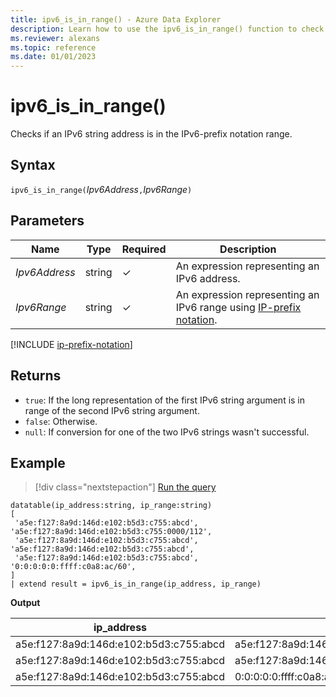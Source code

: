 ```yaml
---
title: ipv6_is_in_range() - Azure Data Explorer
description: Learn how to use the ipv6_is_in_range() function to check if an IPv6 string address is in the Ipv6-prefix notation range.
ms.reviewer: alexans
ms.topic: reference
ms.date: 01/01/2023
---
```

# ipv6_is_in_range()

Checks if an IPv6 string address is in the IPv6-prefix notation range.

## Syntax

`ipv6_is_in_range(`*Ipv6Address*`,`*Ipv6Range*`)`

## Parameters

| Name | Type | Required | Description |
|--|--|--|--|
| *Ipv6Address* | string | &check; | An expression representing an IPv6 address.|
| *Ipv6Range*| string | &check; | An expression representing an IPv6 range using [IP-prefix notation](#ip-prefix-notation).|

[!INCLUDE [ip-prefix-notation](../../includes/ip-prefix-notation.md)]

## Returns

* `true`: If the long representation of the first IPv6 string argument is in range of the second IPv6 string argument.
* `false`: Otherwise.
* `null`: If conversion for one of the two IPv6 strings wasn't successful.

## Example

> [!div class="nextstepaction"]
> <a href="https://dataexplorer.azure.com/clusters/help/databases/Samples?query=H4sIAAAAAAAAA62QwQrCMBBE7/2K3Gqh0KSati74JSJlm92WQAnSRPHgx7tQRY8KztyG4R0eYZIOM2/8uUeihWOEmBYfplLJtGCY+DkU2TFTOVqG0dQtdLgnMLuGgI2uYbC0BddaCzg4yksl+eKsJZUxdV7+n72ef+VqeHWUgNPYAbqq0YI6ZXfFt8SBlJi6zEkdxNK16X3sfVhtfZh8KywepKIru2kBAAA=" target="_blank">Run the query</a>

```kusto
datatable(ip_address:string, ip_range:string)
[
 'a5e:f127:8a9d:146d:e102:b5d3:c755:abcd',    'a5e:f127:8a9d:146d:e102:b5d3:c755:0000/112',
 'a5e:f127:8a9d:146d:e102:b5d3:c755:abcd',    'a5e:f127:8a9d:146d:e102:b5d3:c755:abcd',
 'a5e:f127:8a9d:146d:e102:b5d3:c755:abcd',    '0:0:0:0:0:ffff:c0a8:ac/60',
]
| extend result = ipv6_is_in_range(ip_address, ip_range)
```

**Output**

|ip_address|ip_range|result|
|---|---|---|
|a5e:f127:8a9d:146d:e102:b5d3:c755:abcd|a5e:f127:8a9d:146d:e102:b5d3:c755:0000/112|True|
|a5e:f127:8a9d:146d:e102:b5d3:c755:abcd|a5e:f127:8a9d:146d:e102:b5d3:c755:abcd|True|
|a5e:f127:8a9d:146d:e102:b5d3:c755:abcd|0:0:0:0:0:ffff:c0a8:ac/60|False|
